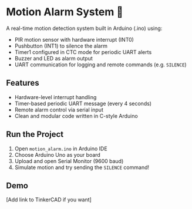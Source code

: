 # Motion Alarm System 🚨

A real-time motion detection system built in Arduino (.ino) using:

- PIR motion sensor with hardware interrupt (INT0)
- Pushbutton (INT1) to silence the alarm
- Timer1 configured in CTC mode for periodic UART alerts
- Buzzer and LED as alarm output
- UART communication for logging and remote commands (e.g. `SILENCE`)

## Features

- Hardware-level interrupt handling
- Timer-based periodic UART message (every 4 seconds)
- Remote alarm control via serial input
- Clean and modular code written in C-style Arduino

## Run the Project

1. Open `motion_alarm.ino` in Arduino IDE
2. Choose Arduino Uno as your board
3. Upload and open Serial Monitor (9600 baud)
4. Simulate motion and try sending the `SILENCE` command!

## Demo

[Add link to TinkerCAD if you want]
